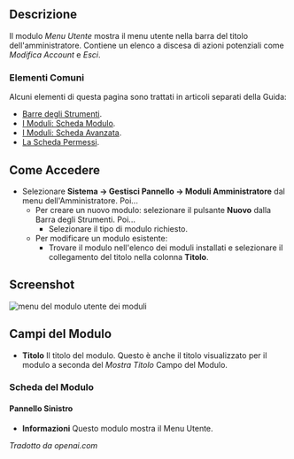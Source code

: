 <!-- Filename: Help4.x:Admin_Modules:_User_Menu / Display title: Moduli: Menu Utente -->

## Descrizione

Il modulo *Menu Utente* mostra il menu utente nella barra del titolo
dell'amministratore. Contiene un elenco a discesa di azioni potenziali come *Modifica
Account* e *Esci*.

### Elementi Comuni

Alcuni elementi di questa pagina sono trattati in articoli separati della Guida:

* [Barre degli Strumenti](jdocmanual?article=help/common-elements/toolbars).
* [I Moduli: Scheda Modulo](jdocmanual?article=help/modules/modules-module-tab).
* [I Moduli: Scheda Avanzata](jdocmanual?article=help/modules/modules-advanced-tab).
* [La Scheda Permessi](jdocmanual?article=help/common-elements/edit-permissions).

## Come Accedere

- Selezionare **Sistema → Gestisci Pannello → Moduli Amministratore** dal
  menu dell'Amministratore. Poi...
  - Per creare un nuovo modulo: selezionare il pulsante **Nuovo** dalla Barra degli Strumenti. Poi...
    - Selezionare il tipo di modulo richiesto.
  - Per modificare un modulo esistente:
    - Trovare il modulo nell'elenco dei moduli installati e selezionare il
      collegamento del titolo nella colonna **Titolo**.

## Screenshot

![menu del modulo utente dei moduli](../../../it/images/modules-admin/modules-user-menu-module-tab.png)

## Campi del Modulo

- **Titolo** Il titolo del modulo. Questo è anche il titolo visualizzato
  per il modulo a seconda del *Mostra Titolo* Campo del Modulo.

### Scheda del Modulo

#### Pannello Sinistro

- **Informazioni** Questo modulo mostra il Menu Utente.

*Tradotto da openai.com*
